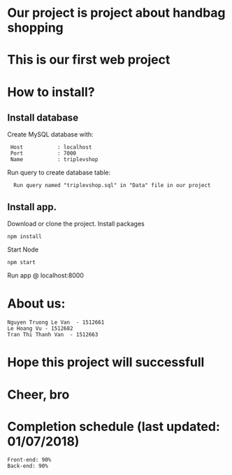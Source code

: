 
# Our project is project about handbag shopping

# This is our first web project 
# How to install?
## Install database
Create MySQL database with:
```
 Host           : localhost
 Port           : 7000
 Name           : triplevshop
```
Run query to create database table:
```
  Run query named "triplevshop.sql" in "Data" file in our project
```
## Install app.
Download or clone the project.
Install packages
```
npm install
```
Start Node
```
npm start
```
Run app @ localhost:8000
# About us:
```
Nguyen Truong Le Van  - 1512661
Le Hoang Vu - 1512682
Tran Thi Thanh Van  - 1512663
```

# Hope this project will successfull
# Cheer, bro
# Completion schedule (last updated: 01/07/2018)
```
Front-end: 90%
Back-end: 90%
```
